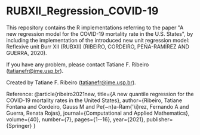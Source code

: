 # RUBXII_Regression_COVID-19

This repository contains the R implementations referring to the paper "A new regression model for the COVID-19 mortality rate in the U.S. States", by including the implementation of the introduced new unit regression model: Reflexive unit Burr XII (RUBXII) (RIBEIRO, CORDEIRO, PEÑA-RAMÍREZ AND GUERRA, 2020).

If you have any problem, please contact Tatiane F. Ribeiro (tatianefr@ime.usp.br).

Created by Tatiane F. Ribeiro (tatianefr@ime.usp.br).

Reference:
@article{ribeiro2021new,
  title={A new quantile regression for the COVID-19 mortality rates in the United States},
  author={Ribeiro, Tatiane Fontana and Cordeiro, Gauss M and Pe{\~n}a-Ram{\'\i}rez, Fernando A and Guerra, Renata Rojas},
  journal={Computational and Applied Mathematics},
  volume={40},
  number={7},
  pages={1--16},
  year={2021},
  publisher={Springer}
}
